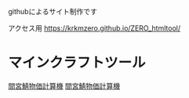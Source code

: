 githubによるサイト制作です

アクセス用
https://krkmzero.github.io/ZERO_htmltool/

# マインクラフトツール
[間宮鯖物価計算機](https://krkmzero.github.io/ZERO_htmltool/Minecraft_tool/mamiya.html)
<a href="ZERO_htmltool/Minecraft_tool/mamiya.html">間宮鯖物価計算機</a>
